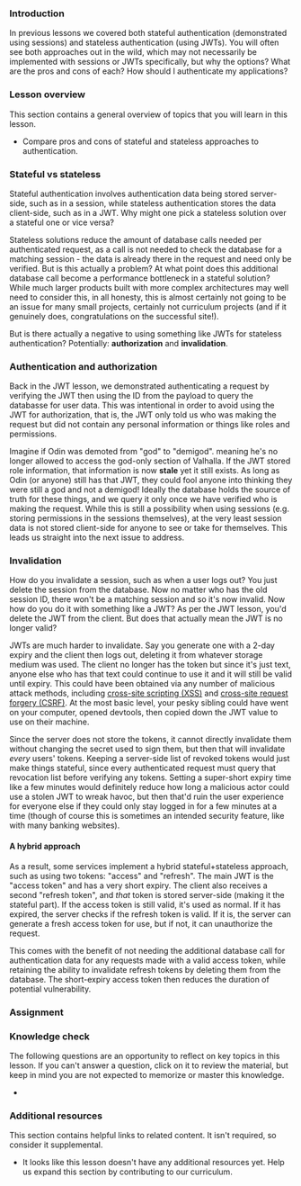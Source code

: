 ### Introduction

In previous lessons we covered both stateful authentication (demonstrated using sessions) and stateless authentication (using JWTs). You will often see both approaches out in the wild, which may not necessarily be implemented with sessions or JWTs specifically, but why the options? What are the pros and cons of each? How should I authenticate my applications?

### Lesson overview

This section contains a general overview of topics that you will learn in this lesson.

- Compare pros and cons of stateful and stateless approaches to authentication.

### Stateful vs stateless

Stateful authentication involves authentication data being stored server-side, such as in a session, while stateless authentication stores the data client-side, such as in a JWT. Why might one pick a stateless solution over a stateful one or vice versa?

Stateless solutions reduce the amount of database calls needed per authenticated request, as a call is not needed to check the database for a matching session - the data is already there in the request and need only be verified. But is this actually a problem? At what point does this additional database call become a performance bottleneck in a stateful solution? While much larger products built with more complex architectures may well need to consider this, in all honesty, this is almost certainly not going to be an issue for many small projects, certainly not curriculum projects (and if it genuinely does, congratulations on the successful site!).

But is there actually a negative to using something like JWTs for stateless authentication? Potentially: **authorization** and **invalidation**.

### Authentication and authorization

Back in the JWT lesson, we demonstrated authenticating a request by verifying the JWT then using the ID from the payload to query the databasse for user data. This was intentional in order to avoid using the JWT for authorization, that is, the JWT only told us who was making the request but did not contain any personal information or things like roles and permissions.

Imagine if Odin was demoted from "god" to "demigod". meaning he's no longer allowed to access the god-only section of Valhalla. If the JWT stored role information, that information is now **stale** yet it still exists. As long as Odin (or anyone) still has that JWT, they could fool anyone into thinking they were still a god and not a demigod! Ideally the database holds the source of truth for these things, and we query it only once we have verified who is making the request. While this is still a possibility when using sessions (e.g. storing permissions in the sessions themselves), at the very least session data is not stored client-side for anyone to see or take for themselves. This leads us straight into the next issue to address.

### Invalidation

How do you invalidate a session, such as when a user logs out? You just delete the session from the database. Now no matter who has the old session ID, there won't be a matching session and so it's now invalid. Now how do you do it with something like a JWT? As per the JWT lesson, you'd delete the JWT from the client. But does that actually mean the JWT is no longer valid?

JWTs are much harder to invalidate. Say you generate one with a 2-day expiry and the client then logs out, deleting it from whatever storage medium was used. The client no longer has the token but since it's just text, anyone else who has that text could continue to use it and it will still be valid until expiry. This could have been obtained via any number of malicious attack methods, including [cross-site scripting (XSS)](https://en.wikipedia.org/wiki/Cross-site_scripting) and [cross-site request forgery (CSRF)](https://en.wikipedia.org/wiki/Cross-site_request_forgery). At the most basic level, your pesky sibling could have went on your computer, opened devtools, then copied down the JWT value to use on their machine.

Since the server does not store the tokens, it cannot directly invalidate them without changing the secret used to sign them, but then that will invalidate *every* users' tokens. Keeping a server-side list of revoked tokens would just make things stateful, since every authenticated request must query that revocation list before verifying any tokens. Setting a super-short expiry time like a few minutes would definitely reduce how long a malicious actor could use a stolen JWT to wreak havoc, but then that'd ruin the user experience for everyone else if they could only stay logged in for a few minutes at a time (though of course this is sometimes an intended security feature, like with many banking websites).

#### A hybrid approach

As a result, some services implement a hybrid stateful+stateless approach, such as using two tokens: "access" and "refresh". The main JWT is the "access token" and has a very short expiry. The client also receives a second "refresh token", and *that* token is stored server-side (making it the stateful part). If the access token is still valid, it's used as normal. If it has expired, the server checks if the refresh token is valid. If it is, the server can generate a fresh access token for use, but if not, it can unauthorize the request.

This comes with the benefit of not needing the additional database call for authentication data for any requests made with a valid access token, while retaining the ability to invalidate refresh tokens by deleting them from the database. The short-expiry access token then reduces the duration of potential vulnerability.

### Assignment

<div class="lesson-content__panel" markdown="1">

</div>

### Knowledge check

The following questions are an opportunity to reflect on key topics in this lesson. If you can't answer a question, click on it to review the material, but keep in mind you are not expected to memorize or master this knowledge.

- []()

### Additional resources

This section contains helpful links to related content. It isn't required, so consider it supplemental.

- It looks like this lesson doesn't have any additional resources yet. Help us expand this section by contributing to our curriculum.
